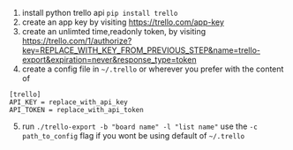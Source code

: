 
1. install python trello api `pip install trello`
2. create an app key by visiting https://trello.com/app-key
3. create an unlimted time,readonly token, by visiting https://trello.com/1/authorize?key=REPLACE_WITH_KEY_FROM_PREVIOUS_STEP&name=trello-export&expiration=never&response_type=token
4. create a config file in `~/.trello` or wherever you prefer with the content of
```
[trello]
API_KEY = replace_with_api_key
API_TOKEN = replace_with_api_token
```
5. run `./trello-export -b "board name" -l "list name"` use the `-c path_to_config` flag if you wont be using default of `~/.trello`
